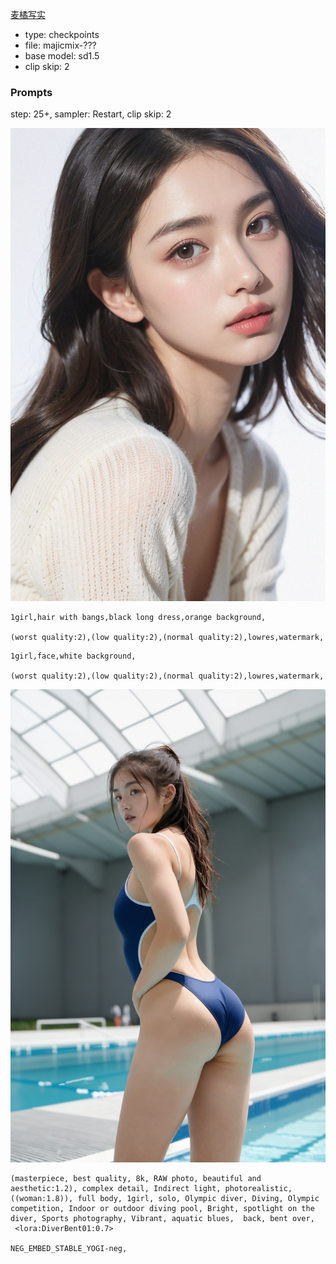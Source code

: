 [麦橘写实](https://civitai.com/models/43331/majicmix-realistic?modelVersionId=176425)


- type: checkpoints 
- file: majicmix-???
- base model: sd1.5
- clip skip: 2

### Prompts

step: 25+, sampler: Restart, clip skip: 2

![|200](../../../attach/00043-2840409752-1girl,face,white%20background,.png)

```
1girl,hair with bangs,black long dress,orange background,

(worst quality:2),(low quality:2),(normal quality:2),lowres,watermark,
```

```
1girl,face,white background,

(worst quality:2),(low quality:2),(normal quality:2),lowres,watermark,
```

![|200](../../../attach/00001-3504193779.png)

```
(masterpiece, best quality, 8k, RAW photo, beautiful and aesthetic:1.2), complex detail, Indirect light, photorealistic,
((woman:1.8)), full body, 1girl, solo, Olympic diver, Diving, Olympic competition, Indoor or outdoor diving pool, Bright, spotlight on the diver, Sports photography, Vibrant, aquatic blues,  back, bent over,
 <lora:DiverBent01:0.7>
 
NEG_EMBED_STABLE_YOGI-neg,
```